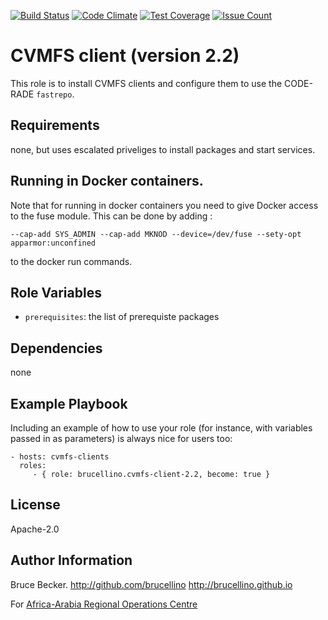 [![Build Status](https://travis-ci.org/brucellino/cvmfs-client-2.2.svg?branch=master)](https://travis-ci.org/brucellino/cvmfs-client-2.2) [![Code Climate](https://codeclimate.com/github/AAROC/cvmfs-client-2.2/badges/gpa.svg)](https://codeclimate.com/github/AAROC/cvmfs-client-2.2) [![Test Coverage](https://codeclimate.com/github/AAROC/cvmfs-client-2.2/badges/coverage.svg)](https://codeclimate.com/github/AAROC/cvmfs-client-2.2/coverage) [![Issue Count](https://codeclimate.com/github/AAROC/cvmfs-client-2.2/badges/issue_count.svg)](https://codeclimate.com/github/AAROC/cvmfs-client-2.2)

CVMFS client (version 2.2)
=========

This role is to install CVMFS clients and configure them to use the CODE-RADE `fastrepo`.

Requirements
------------

none, but uses escalated priveliges to install packages and start services.

##  Running in Docker containers.

Note that for running in docker containers you need to give Docker access to the fuse module. This can be done by adding :

```
--cap-add SYS_ADMIN --cap-add MKNOD --device=/dev/fuse --sety-opt apparmor:unconfined
```

to the docker run commands.

Role Variables
--------------

  * `prerequisites`: the list of prerequiste packages


Dependencies
------------

none

Example Playbook
----------------

Including an example of how to use your role (for instance, with variables passed in as parameters) is always nice for users too:

    - hosts: cvmfs-clients
      roles:
         - { role: brucellino.cvmfs-client-2.2, become: true }

License
-------

Apache-2.0

Author Information
------------------

Bruce Becker. http://github.com/brucellino http://brucellino.github.io

For [Africa-Arabia Regional Operations Centre](http://www.africagrid.org)
